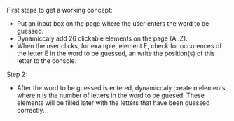 First steps to get a working concept:

- Put an input box on the page where the user enters the word to be guessed.
- Dynamiccaly add 26 clickable elements on the page (A..Z).
- When the user clicks, for example, element E, check for occurences of the letter E
  in the word to be guessed, an write the position(s) of this letter to the console.

Step 2:

- After the word to be guessed is entered, dynamiccaly create n elements,
  where n is the number of letters in the word to be guesed.
  These elements will be filled later with the letters that have been guessed correctly.